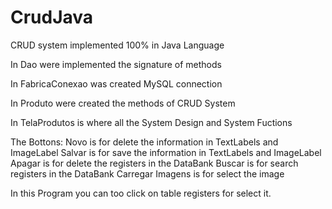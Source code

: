 # CrudJava
CRUD system implemented 100% in Java Language

In Dao were implemented the signature of methods

In FabricaConexao was created MySQL connection

In Produto were created the methods of CRUD System

In TelaProdutos is where all the System Design and System Fuctions 

The Bottons:
Novo is for delete the information in TextLabels and ImageLabel
Salvar is for save the information in TextLabels and ImageLabel
Apagar is for delete the registers in the DataBank
Buscar is for search registers in the DataBank
Carregar Imagens is for select the image

In this Program you can too click on table registers for select it.



